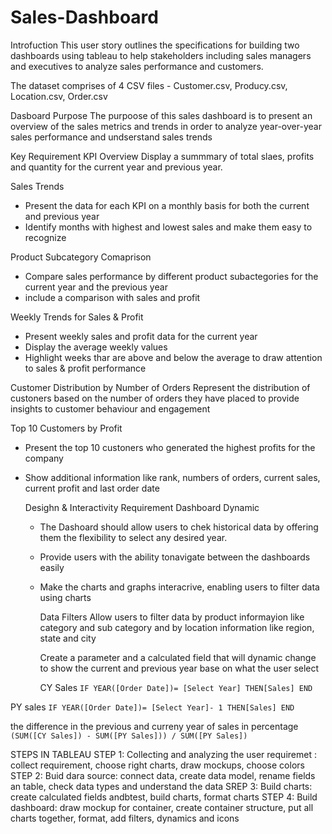 # Sales-Dashboard

Introfuction
This user story outlines the specifications for building two dashboards using tableau to help stakeholders including sales managers and executives to analyze sales performance and customers.

The dataset comprises of 4 CSV files - Customer.csv, Producy.csv, Location.csv, Order.csv

Dasboard Purpose
The purpoose of this sales dashboard is to present an overview of the sales metrics and trends in order to analyze year-over-year sales performance and undserstand sales trends

Key Requirement
KPI Overview
Display a summmary of total slaes, profits and quantity for the current year and previous year.

Sales Trends
- Present the data for each KPI on a monthly basis for both the current and previous year
- Identify months with highest and lowest sales and make them easy to recognize

Product Subcategory Comaprison
- Compare sales performance by different product subactegories for the current year and the previous year
- include a comparison with sales and profit

Weekly Trends for Sales & Profit
- Present weekly sales and profit data for the current year
- Display the average weekly values
- Highlight weeks thar are above and below the average to draw attention to sales & profit performance

Customer Distribution by Number of Orders
Represent the distribution of custoners based on the number of orders they have placed to provide insights to customer behaviour and engagement

Top 10 Customers by Profit 
- Present the top 10 custoners who generated the highest profits for the company
- Show additional information like rank, numbers of orders, current sales, current profit and last order date

  Desighn & Interactivity Requirement
  Dashboard Dynamic
  - The Dashoard should allow users to chek historical data by offering them the flexibility to select any desired year.
  - Provide users with the ability tonavigate between the dashboards easily
  - Make the charts and graphs interacrive, enabling users to filter data using charts
 
    Data Filters
    Allow users to filter data by product informayion like category and sub category and by location information like region, state and city

    Create a parameter and a calculated field that will dynamic change to show the current and previous year base on what the user select

    CY Sales
    `IF YEAR([Order Date])= [Select Year] THEN[Sales]
 END`

PY sales
`IF YEAR([Order Date])= [Select Year]- 1 THEN[Sales]
END`

the difference in the previous and curreny year of sales in percentage
`(SUM([CY Sales]) - SUM([PY Sales])) / SUM([PY Sales])`

STEPS IN TABLEAU
STEP 1: Collecting and analyzing the user requiremet : collect requirement, choose right charts, draw mockups, choose colors
STEP 2: Buid dara source: connect data, create data model, rename fields an table, check data types and understand the data 
SREP 3: Build charts: create calculated fields andbtest, build charts, format charts
STEP 4: Build dashboard: draw mockup for container, create container structure, put all charts together, format, add filters, dynamics and icons
